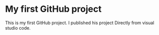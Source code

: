 # My first GitHub project
This is my first GitHub project. I published his project Directly from visual studio code.